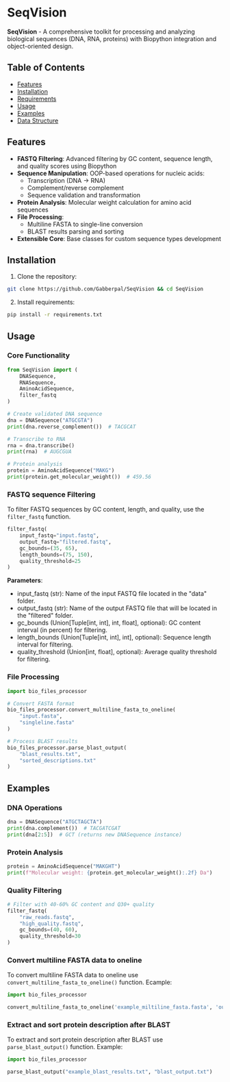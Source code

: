 # SeqVision 

**SeqVision** - A comprehensive toolkit for processing and analyzing biological sequences (DNA, RNA, proteins) with Biopython integration and object-oriented design.

## Table of Contents 
- [Features](#features)
- [Installation](#installation)
- [Requirements](#requirements)
- [Usage](#usage)
- [Examples](#examples)
- [Data Structure](#data-structure)

## Features

- **FASTQ Filtering**: Advanced filtering by GC content, sequence length, and quality scores using Biopython
- **Sequence Manipulation**: OOP-based operations for nucleic acids:
  - Transcription (DNA → RNA)
  - Complement/reverse complement
  - Sequence validation and transformation
- **Protein Analysis**: Molecular weight calculation for amino acid sequences
- **File Processing**:
  - Multiline FASTA to single-line conversion
  - BLAST results parsing and sorting
- **Extensible Core**: Base classes for custom sequence types development

## Installation

1. Clone the repository:
```bash
git clone https://github.com/Gabberpal/SeqVision && cd SeqVision
```
2. Install requirements:
```bash
pip install -r requirements.txt
```
## Usage 

### Core Functionality

```python
from SeqVision import (
    DNASequence,
    RNASequence,
    AminoAcidSequence,
    filter_fastq
)

# Create validated DNA sequence
dna = DNASequence("ATGCGTA")
print(dna.reverse_complement())  # TACGCAT

# Transcribe to RNA
rna = dna.transcribe()
print(rna)  # AUGCGUA

# Protein analysis
protein = AminoAcidSequence("MAKG")
print(protein.get_molecular_weight())  # 459.56
```

### FASTQ sequence Filtering

To filter FASTQ sequences by GC content, length, and quality, use the `filter_fastq` function.

```python
filter_fastq(
    input_fastq="input.fastq",
    output_fastq="filtered.fastq",
    gc_bounds=(35, 65),
    length_bounds=(75, 150),
    quality_threshold=25
)
```
**Parameters**:

- input_fastq (str): Name of the input FASTQ file located in the "data" folder. 
- output_fastq (str): Name of the output FASTQ file that will be located in the "filtered" folder.
- gc_bounds (Union[Tuple[int, int], int, float], optional): GC content interval (in percent) for filtering.
- length_bounds (Union[Tuple[int, int], int], optional): Sequence length interval for filtering.
- quality_threshold (Union[int, float], optional): Average quality threshold for filtering.

### File Processing

```python
import bio_files_processor

# Convert FASTA format
bio_files_processor.convert_multiline_fasta_to_oneline(
    "input.fasta", 
    "singleline.fasta"
)

# Process BLAST results
bio_files_processor.parse_blast_output(
    "blast_results.txt",
    "sorted_descriptions.txt"
)
```

## Examples

### DNA Operations

```python
dna = DNASequence("ATGCTAGCTA")
print(dna.complement())  # TACGATCGAT
print(dna[2:5])  # GCT (returns new DNASequence instance)
```

### Protein Analysis

```python
protein = AminoAcidSequence("MAKGHT")
print(f"Molecular weight: {protein.get_molecular_weight():.2f} Da")
```

### Quality Filtering

```python
# Filter with 40-60% GC content and Q30+ quality
filter_fastq(
    "raw_reads.fastq",
    "high_quality.fastq",
    gc_bounds=(40, 60),
    quality_threshold=30
)
```

### Convert multiline FASTA data to oneline

To convert multiline FASTA data to oneline use `convert_multiline_fasta_to_oneline()` function.
Ecample:

```Python
import bio_files_processor 

convert_multiline_fasta_to_oneline('example_miltiline_fasta.fasta', 'output_fasta.fasta')
```

### Extract and sort protein description after BLAST

To extract and sort protein description after BLAST use `parse_blast_output()` function.
Example:

```Python
import bio_files_processor 

parse_blast_output("example_blast_results.txt", "blast_output.txt")
```
